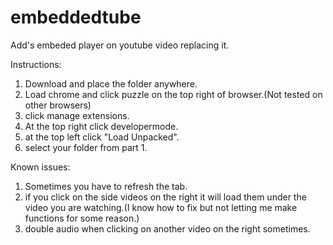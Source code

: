 # embeddedtube
Add's embeded player on youtube video replacing it.

Instructions:

1. Download and place the folder anywhere.
2. Load chrome and click puzzle on the top right of browser.(Not tested on other browsers)
3. click manage extensions.
4. At the top right click developermode.
5. at the top left click "Load Unpacked".
6. select your folder from part 1.


Known issues: 
1. Sometimes you have to refresh the tab.
2. if you click on the side videos on the right it will load them under the video you are watching.(I know how to fix but not letting me make functions for some reason.)
3. double audio when clicking on another video on the right sometimes.
